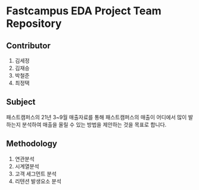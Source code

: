 # Fastcampus EDA Project Team Repository

## Contributor

1. 김세정
2. 김재승
3. 박철준
4. 최정택

## Subject

패스트캠퍼스의 21년 3~9월 매출자료를 통해 패스트캠퍼스의 매출이 어디에서 많이 발하는지 분석하여 매출을 올릴 수 있는 방법을 제안하는 것을 목표로 합니다.

## Methodology

1. 연관분석
2. 시계열분석
3. 고객 세그먼트 분석
4. 리텐션 발생요소 분석
